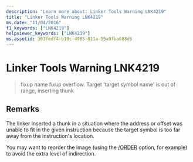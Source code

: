 ```yaml
---
description: "Learn more about: Linker Tools Warning LNK4219"
title: "Linker Tools Warning LNK4219"
ms.date: "11/04/2016"
f1_keywords: ["LNK4219"]
helpviewer_keywords: ["LNK4219"]
ms.assetid: 363fedf4-b10c-4985-811a-55a9fba688d6
---
```

# Linker Tools Warning LNK4219

> fixup name fixup overflow. Target 'target symbol name' is out of range, inserting thunk

## Remarks

The linker inserted a thunk in a situation where the address or offset was unable to fit in the given instruction because the target symbol is too far away from the instruction's location.

You may want to reorder the image (using the [/ORDER](../../build/reference/order-put-functions-in-order.md) option, for example) to avoid the extra level of indirection.
